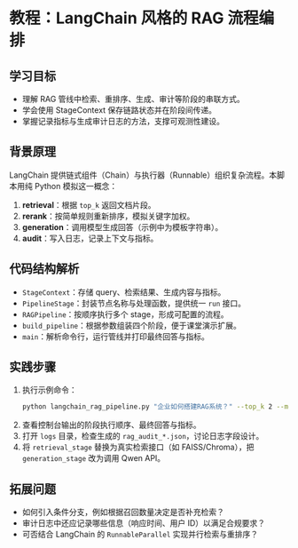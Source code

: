 # 教程：LangChain 风格的 RAG 流程编排

## 学习目标
- 理解 RAG 管线中检索、重排序、生成、审计等阶段的串联方式。
- 学会使用 StageContext 保存链路状态并在阶段间传递。
- 掌握记录指标与生成审计日志的方法，支撑可观测性建设。

## 背景原理
LangChain 提供链式组件（Chain）与执行器（Runnable）组织复杂流程。本脚本用纯 Python 模拟这一概念：
1. **retrieval**：根据 `top_k` 返回文档片段。
2. **rerank**：按简单规则重新排序，模拟关键字加权。
3. **generation**：调用模型生成回答（示例中为模板字符串）。
4. **audit**：写入日志，记录上下文与指标。

## 代码结构解析
- `StageContext`：存储 query、检索结果、生成内容与指标。
- `PipelineStage`：封装节点名称与处理函数，提供统一 `run` 接口。
- `RAGPipeline`：按顺序执行多个 stage，形成可配置的流程。
- `build_pipeline`：根据参数组装四个阶段，便于课堂演示扩展。
- `main`：解析命令行，运行管线并打印最终回答与指标。

## 实践步骤
1. 执行示例命令：
   ```bash
   python langchain_rag_pipeline.py "企业如何搭建RAG系统？" --top_k 2 --model Qwen3-7B-Chat
   ```
2. 查看控制台输出的阶段执行顺序、最终回答与指标。
3. 打开 `logs` 目录，检查生成的 `rag_audit_*.json`，讨论日志字段设计。
4. 将 `retrieval_stage` 替换为真实检索接口（如 FAISS/Chroma），把 `generation_stage` 改为调用 Qwen API。

## 拓展问题
- 如何引入条件分支，例如根据召回数量决定是否补充检索？
- 审计日志中还应记录哪些信息（响应时间、用户 ID）以满足合规要求？
- 可否结合 LangChain 的 `RunnableParallel` 实现并行检索与重排序？
